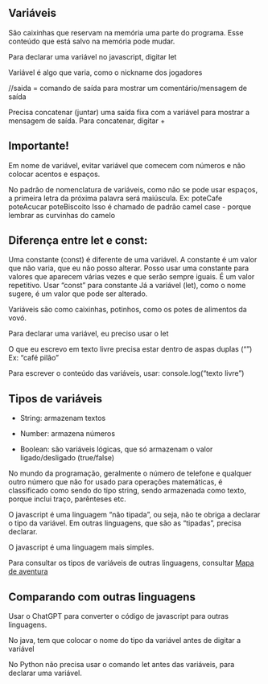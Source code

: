 ## Variáveis

São caixinhas que reservam na memória uma parte do programa. Esse conteúdo que está salvo na memória pode mudar. 

Para declarar uma variável no javascript, digitar let

Variável é algo que varia, como o nickname dos jogadores

//saida = comando de saída para mostrar um comentário/mensagem de saída


Precisa concatenar (juntar) uma saída fixa com a variável para mostrar a mensagem de saída. Para concatenar, digitar +

## Importante!
Em nome de variável, evitar variável que comecem com números e não colocar acentos e espaços.

No padrão de nomenclatura de variáveis, como não se pode usar espaços, a primeira letra da próxima palavra será maiúscula. 
Ex: 
poteCafe
poteAcucar
poteBiscoito
Isso é chamado de padrão camel case - porque lembrar as curvinhas do camelo


## Diferença entre let e const:
Uma constante (const) é diferente de uma variável. 
A constante é um valor que não varia, que eu não posso alterar. Posso usar uma constante para valores que aparecem várias vezes e que serão sempre iguais. É um valor repetitivo.
Usar “const” para constante
Já a variável (let), como o nome sugere, é um valor que pode ser alterado.

Variáveis são como caixinhas, potinhos, como os potes de alimentos da vovó. 

Para declarar uma variável, eu preciso usar o let

O que eu escrevo em texto livre precisa estar dentro de aspas duplas (“”)
Ex: “café pilão”

Para escrever o conteúdo das variáveis, usar: console.log(“texto livre”)


## Tipos de variáveis

- String: armazenam textos

- Number: armazena números

- Boolean: são variáveis lógicas, que só armazenam o valor ligado/desligado (true/false)

No mundo da programação, geralmente o número de telefone e qualquer outro número que não for usado para operações matemáticas, é classificado como sendo do tipo string, sendo armazenada como texto, porque inclui traço, parênteses etc.

O javascript é uma linguagem “não tipada”, ou seja, não te obriga a declarar o tipo da variável. Em outras linguagens, que são as “tipadas”, precisa declarar. 

O javascript é uma linguagem mais simples. 

Para consultar os tipos de variáveis de outras linguagens, consultar [Mapa de aventura](https://helpful-jump-17b.notion.site/Mapa-de-aventura-91f3e9bd923842149d4dba754dc65c07?p=4fdc1ae1745a4b2b819d12cb4f51aaa1&pm=c)


## Comparando com outras linguagens

Usar o ChatGPT para converter o código de javascript para outras linguagens.

No java, tem que colocar o nome do tipo da variável antes de digitar a variável

No Python não precisa usar o comando let antes das variáveis, para declarar uma variável.  